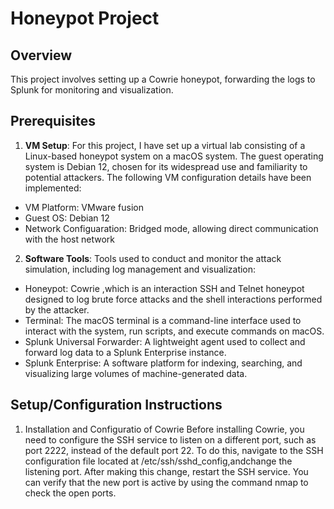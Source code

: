 # Honeypot Project

## Overview
This project involves setting up a Cowrie honeypot, forwarding the logs to Splunk for monitoring and visualization.

## Prerequisites
1) **VM Setup**: For this project, I have set up a virtual lab consisting of a Linux-based honeypot system on a macOS system. The guest operating system is Debian 12, chosen for its widespread use and familiarity to potential attackers. The following VM configuration details have been implemented:

  -	VM Platform: VMware fusion
  -	Guest OS: Debian 12
  -	Network Configuaration: Bridged mode, allowing direct communication with the host network

2) **Software Tools**: Tools used to conduct and monitor the attack simulation, including log management and visualization:

  - Honeypot: Cowrie ,which is an interaction SSH and Telnet honeypot designed to log brute force attacks and the shell interactions performed by the attacker. 
  - Terminal: The macOS terminal is a command-line interface used to interact with the system, run scripts, and execute commands on macOS.
  - Splunk Universal Forwarder: A lightweight agent used to collect and forward log data to a Splunk Enterprise instance.
  - Splunk Enterprise: A software platform for indexing, searching, and visualizing large volumes of machine-generated data.

## Setup/Configuration Instructions
1) Installation and Configuratio of Cowrie
     Before installing Cowrie, you need to configure the SSH service to listen on a different port, such as port 2222, instead of the default port 22. To do this, navigate to the SSH configuration file located at /etc/ssh/sshd_config,andchange the listening port. After making this change, restart the SSH service. You can verify that the new port is active by using the command nmap <your-ip-address> to check the open ports.

